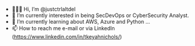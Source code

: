 - 🙋🏽‍♀️ Hi, I’m @justctrlaltdel
- 👀 I’m currently interested in being SecDevOps or CyberSecurity Analyst.
- 🌱 I’m currently learning about AWS, Azure and Python ...
- 📫 How to reach me e-mail or via LinkedIn (https://www.linkedin.com/in/tkeyahnichols/) 

<!---
justctrlaltdel/justctrlaltdel is a ✨ special ✨ repository because its `README.md` (this file) appears on your GitHub profile.
You can click the Preview link to take a look at your changes.
--->
